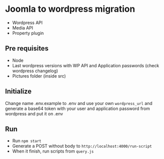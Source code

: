 # Joomla to wordpress migration

- Wordpress API
- Media API
- Property plugin

## Pre requisites
- Node
- Last wordpress versions with WP API and Application passwords (check wordpress changelog)
- Pictures folder (inside src)

## Initialize
Change name .env.example to .env and use your own `wordpress_url` and generate a base64 token with your user and application password from wordpress and put it on .env

## Run
- Run `npm start`
- Generate a POST without body to `http://localhost:4000/run-script`
- When it finish, run scripts from `query.js`